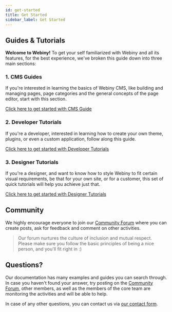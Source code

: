 ```yaml
---
id: get-started
title: Get Started
sidebar_label: Get Started
---
```


## Guides & Tutorials

**Welcome to Webiny!** To get your self familiarized with Webiny and all its features, for the best experience, we've broken this guide down into three main sections:

### 1. CMS Guides

If you're interested in learning the basics of Webiny CMS, like building and managing pages, page categories and the general concepts of the page editor, start with this section.

[Click here to get started with CMS Guide](/docs/cms-guides/get-started-overview)

### 2. Developer Tutorials

If you're a developer, interested in learning how to create your own theme, plugins, or even a custom application, follow along this guide.

[Click here to get started with Developer Tutorials](/docs/developer-tutorials/developer-get-started)

### 3. Designer Tutorials

If you're a designer, and want to know how to style Webiny to fit certain visual requirements, be that for your own site, or for a customer, this set of quick tutorials will help you achieve just that.

[Click here to get started with Designer Tutorials](/docs/designer-tutorials/designer-get-started)

## Community

We highly encourage everyone to join our [Community Forum](https://community.webiny.com/) where you can create posts, ask for feedback and comment on other activities.

> Our forum nurtures the culture of inclusion and mutual respect. Please make sure you follow the basic principles of being a nice person, and you'll fit right in :)

## Questions?

Our documentation has many examples and guides you can search through. In case you haven't found your answer, try posting on the [Community Forum](https://community.webiny.com/), other members, as well as the members of the core team are monitoring the activities and will be able to help.

In case of any other questions, you can contact us via [our contact form](https://webiny.com/contact-us).
